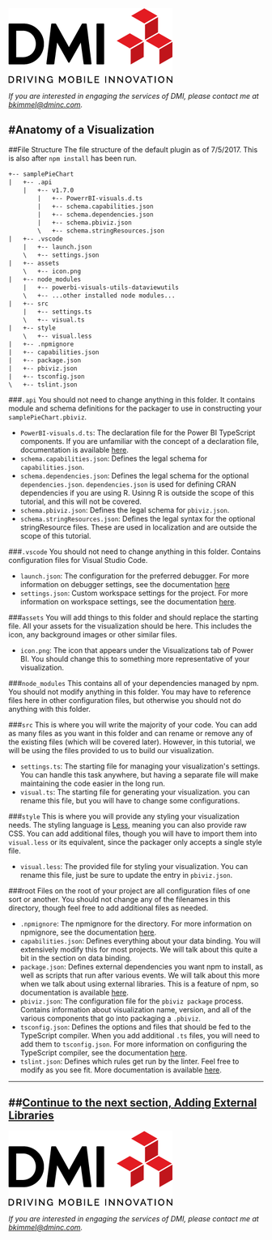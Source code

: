 [![DMI Logo](/img/DMI_Logo.png)](https://dminc.com/)

_If you are interested in engaging the services of DMI, please contact me at [bkimmel@dminc.com](mailto:bkimmel@dminc.com)._

#Anatomy of a Visualization
---

##File Structure
The file structure of the default plugin as of 7/5/2017. This is also after `npm install` has been run.

```
+-- samplePieChart
|   +-- .api
    |   +-- v1.7.0
        |   +-- PowerrBI-visuals.d.ts
        |   +-- schema.capabilities.json
        |   +-- schema.dependencies.json
        |   +-- schema.pbiviz.json
        \   +-- schema.stringResources.json
|   +-- .vscode
    |   +-- launch.json
    \   +-- settings.json
|   +-- assets
    \   +-- icon.png
|   +-- node_modules
    |   +-- powerbi-visuals-utils-dataviewutils
    \   +-- ...other installed node modules...
|   +-- src
    |   +-- settings.ts
    \   +-- visual.ts
|   +-- style
    \   +-- visual.less
|   +-- .npmignore
|   +-- capabilities.json
|   +-- package.json
|   +-- pbiviz.json
|   +-- tsconfig.json
\   +-- tslint.json
```

###`.api`
You should not need to change anything in this folder. It contains module and schema definitions for the packager to use in constructing your `samplePieChart.pbiviz`.

*   `PowerBI-visuals.d.ts`: The declaration file for the Power BI TypeScript components. If you are unfamiliar with the concept of a declaration file, documentation is available [here](https://www.typescriptlang.org../handbook/declaration-files/introduction.html).
*   `schema.capabilities.json`: Defines the legal schema for `capabilities.json`.
*   `schema.dependencies.json`: Defines the legal schema for the optional `dependencies.json`. `dependencies.json` is used for defining CRAN dependencies if you are using R. Usinng R is outside the scope of this tutorial, and this will not be covered.
*   `schema.pbiviz.json`: Defines the legal schema for `pbiviz.json`.
*   `schema.stringResources.json`: Defines the legal syntax for the optional stringResource files. These are used in localization and are outside the scope of this tutorial.

###`.vscode`
You should not need to change anything in this folder. Contains configuration files for Visual Studio Code.

*   `launch.json`: The configuration for the preferred debugger. For more information on debugger settings, see the documentation [here](https://code.visualstudio.com../editor/debugging)
*   `settings.json`: Custom workspace settings for the project. For more information on workspace settings, see the documentation [here](https://code.visualstudio.com../getstarted/settings).

###`assets`
You will add things to this folder and should replace the starting file. All your assets for the visualization should be here. This includes the icon, any background images or other similar files.

*   `icon.png`: The icon that appears under the Visualizations tab of Power BI. You should change this to something more representative of your visualization.

###`node_modules`
This contains all of your dependencies managed by npm. You should not modify anything in this folder. You may have to reference files here in other configuration files, but otherwise you should not do anything with this folder.

###`src`
This is where you will write the majority of your code. You can add as many files as you want in this folder and can rename or remove any of the existing files (which will be covered later). However, in this tutorial, we will be using the files provided to us to build our visualization.

*   `settings.ts`: The starting file for managing your visualization's settings. You can handle this task anywhere, but having a separate file will make maintaining the code easier in the long run.
*   `visual.ts`: The starting file for generating your visualization. you can rename this file, but you will have to change some configurations.

###`style`
This is where you will provide any styling your visualization needs. The styling language is [Less](http://lesscss.org/), meaning you can also provide raw CSS. You can add additional files, though you will have to import them into `visual.less` or its equivalent, since the packager only accepts a single style file.

*   `visual.less`: The provided file for styling your visualization. You can rename this file, just be sure to update the entry in `pbiviz.json`.

###root
Files on the root of your project are all configuration files of one sort or another. You should not change any of the filenames in this directory, though feel free to add additional files as needed.

*   `.npmignore`: The npmignore for the directory. For more information on npmignore, see the documentation [here](https://docs.npmjs.com/misc/developers#keeping-files-out-of-your-package).
*   `capabilities.json`: Defines everything about your data binding. You will extensively modify this for most projects. We will talk about this quite a bit in the section on data binding.
*   `package.json`: Defines external dependencies you want npm to install, as well as scripts that run after various events. We will talk about this more when we talk about using external libraries. This is a feature of npm, so documentation is available [here](https://docs.npmjs.com/files/package.json).
*   `pbiviz.json`: The configuration file for the `pbiviz package` process. Contains information about visualization name, version, and all of the various components that go into packaging a `.pbiviz`.
*   `tsconfig.json`: Defines the options and files that should be fed to the TypeScript compiler. When you add additional `.ts` files, you will need to add them to `tsconfig.json`. For more information on configuring the TypeScript compiler, see the documentation [here](https://www.typescriptlang.org../handbook/tsconfig-json.html).
*   `tslint.json`: Defines which rules get run by the linter. Feel free to modify as you see fit. More documentation is available [here](https://palantir.github.io/tslint/usage/tslint-json/).


---
##**[Continue to the next section, Adding External Libraries](../setup/3-ExternalLibraries.md)**
---

[![DMI Logo](/img/DMI_Logo.png)](https://dminc.com/)

_If you are interested in engaging the services of DMI, please contact me at [bkimmel@dminc.com](mailto:bkimmel@dminc.com)._

